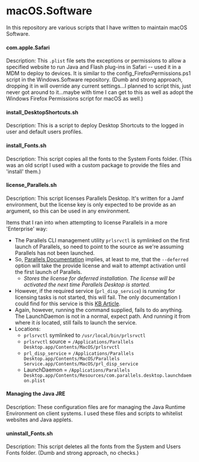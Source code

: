 macOS.Software
======

In this repository are various scripts that I have written to maintain macOS Software.


#### com.apple.Safari ####

Description:  This `.plist` file sets the exceptions or permissions to allow a specified website to run Java and Flash plug-ins in Safari -- used it in a MDM to deploy to devices.  It is similar to the config_FirefoxPermissions.ps1 script in the Windows.Software repository.  (Dumb and strong approach, dropping it in will override any current settings...I planned to script this, just never got around to it...maybe with time I can get to this as well as adopt the Windows Firefox Permissions script for macOS as well.)


#### install_DesktopShortcuts.sh ####

Description:  This is a script to deploy Desktop Shortcuts to the logged in user and default users profiles.


#### install_Fonts.sh ####

Description:  This script copies all the fonts to the System Fonts folder.  (This was an old script I used with a custom package to provide the files and 'install' them.)


#### license_Parallels.sh ####

Description:  This script licenses Parallels Desktop.  It's written for a Jamf environment, but the license key is only expected to be provide as an argument, so this can be used in any environment.

Items that I ran into when attempting to license Parallels in a more 'Enterprise' way:
  * The Parallels CLI management utility `prlsrvctl` is symlinked on the first launch of Parallels, so need to point to the source as we're assuming Parallels has not been launched.
  * So, [Parallels Documentation](http://download.parallels.com/desktop/v13/docs/en_US/Parallels%20Desktop%20Pro%20Edition%20Command-Line%20Reference.pdf) implies, at least to me, that the `--deferred` option will take the provide license and wait to attempt activation until the first launch of Parallels.
    * _Stores the license for deferred installation. The license will be activated the next time Parallels Desktop is started._
  * However, if the required service (`prl_disp_service`) is running for licensing tasks is not started, this will fail.  The only documentation I could find for this service is this [KB Article](http://kb.parallels.com/en/8089).
  * Again, however, running the command supplied, fails to do anything.  The LaunchDaemon is not in a normal, expect path.  And running it from where it _is_ located, still fails to launch the service.
  * Locations:
  	* `prlsrvctl` symlinked to `/usr/local/bin/prlsrvctl`
  	* `prlsrvctl` source = `/Applications/Parallels Desktop.app/Contents/MacOS/prlsrvctl`
    * `prl_disp_service` = `/Applications/Parallels Desktop.app/Contents/MacOS/Parallels Service.app/Contents/MacOS/prl_disp_service`
    * LaunchDaemon = `/Applications/Parallels Desktop.app/Contents/Resources/com.parallels.desktop.launchdaemon.plist`

#### Managing the Java JRE ####

Description:  These configuration files are for managing the Java Runtime Environment on client systems.  I used these files and scripts to whitelist websites and Java applets.


#### uninstall_Fonts.sh ####

Description:  This script deletes all the fonts from the System and Users Fonts folder.  (Dumb and strong approach, no checks.)
